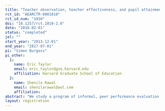 ```yaml
---
title: "Teacher observation, teacher effectiveness, and pupil attainment: An RCT in England’s secondary schools"
rct_id: "AEARCTR-0001010"
rct_id_num: "1010"
doi: "10.1257/rct.1010-2.0"
date: "2016-02-01"
status: "completed"
jel: ""
start_year: "2013-12-01"
end_year: "2017-07-01"
pi: "Simon Burgess"
pi_other:
  1:
    name: Eric Taylor
    email: eric_taylor@gse.harvard.edu
    affiliation: Harvard Graduate School of Education
  2:
    name: Shenila Rawal
    email: shenilarawal@aol.com
    affiliation: 
abstract: "We study a program of informal, peer performance evaluation among classroom teachers who work in the same school. Maths and English teachers who teach these subjects in years 10 and 11 in “treatment” schools, all of which are secondary schools in areas of high deprivation in England, are asked to implement a program of peer observation for a period of two school years. The experiment is designed to estimate the effect of peer observation on teacher performance in the classroom, as measured by teachers’ contributions to student achievement and attainment, and by teachers’ observed teaching practices. The experiment is also designed to estimate different effects for teachers who are the “observer” and teachers who are the “observee”, and the influence of the frequency of observations. Observer teachers conduct an observation of their peer observee teacher and provide an evaluation; observers assign scores on specific skills using a structured rubric. However, the program is not a formal evaluation; there are no formal incentives or stakes attached to the scores."
layout: registration
---
```


